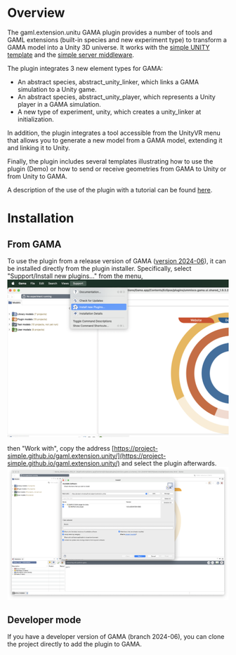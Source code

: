 # Overview
The gaml.extension.unitu GAMA plugin  provides a number of tools and GAML extensions (built-in species and new experiment type) to transform a GAMA model into a Unity 3D universe.
It works with the [simple UNITY template](https://github.com/project-SIMPLE/simple.template.unity) and the [simple server middleware](https://github.com/project-SIMPLE/GamaServerMiddleware). 

The plugin integrates 3 new element types for GAMA:
* An abstract species, abstract_unity_linker, which links a GAMA simulation to a Unity game. 
* An abstract species, abstract_unity_player, which represents a Unity player in a GAMA simulation.
* A new type of experiment, unity, which creates a unity_linker at initialization.

In addition, the plugin integrates a tool accessible from the UnityVR menu that allows you to generate a new model from a GAMA model, extending it and linking it to Unity. 

Finally, the plugin includes several templates illustrating how to use the plugin (Demo) or how to send or receive geometries from GAMA to Unity or from Unity to GAMA. 

A description of the use of the plugin with a tutorial can be found [here](https://github.com/project-SIMPLE/documentation/wiki).

# Installation

## From GAMA
To use the plugin from a release version of GAMA ([version 2024-06](https://github.com/gama-platform/gama/releases/tag/2024.02.0)), it can be installed directly from the plugin installer.
Specifically, select "Support/Install new plugins..." from the menu, 
![qs1](./images/InstallPlugin.png)

then "Work with", copy the address [https://project-simple.github.io/gaml.extension.unity/](https://project-simple.github.io/gaml.extension.unity/) and select the plugin afterwards.
![qs1](./images/Plugin.png)

## Developer mode 
If you have a developer version of GAMA (branch 2024-06), you can clone the project directly to add the plugin to GAMA. 


 

